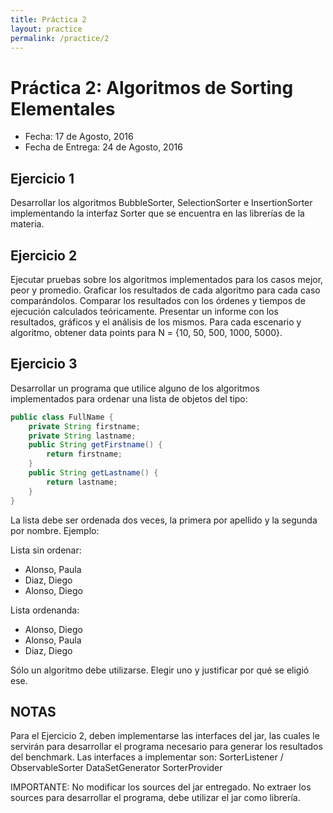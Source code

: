 ```yaml
---
title: Práctica 2
layout: practice
permalink: /practice/2
---
```


# Práctica 2: Algoritmos de Sorting Elementales

* Fecha: 17 de Agosto, 2016
* Fecha de Entrega: 24 de Agosto, 2016

## Ejercicio 1

Desarrollar los algoritmos BubbleSorter, SelectionSorter e InsertionSorter implementando la interfaz Sorter que se encuentra en las librerías de la materia.

## Ejercicio 2

Ejecutar pruebas sobre los algoritmos implementados para los casos mejor, peor y promedio. 
Graficar los resultados de cada algoritmo para cada caso comparándolos. 
Comparar los resultados con los órdenes y tiempos de ejecución calculados teóricamente.
Presentar un informe con los resultados, gráficos y el análisis de los mismos.
Para cada escenario y algoritmo, obtener data points para N = {10, 50, 500, 1000, 5000}.

## Ejercicio 3

Desarrollar un programa que utilice alguno de los algoritmos implementados para ordenar una lista de objetos del tipo:

```java
public class FullName {
	private String firstname;
	private String lastname;
	public String getFirstname() {
		return firstname;
	}
	public String getLastname() {
		return lastname;
	}
}
```

La lista debe ser ordenada dos veces, la primera por apellido y la segunda por nombre. 
Ejemplo:

Lista sin ordenar:

* Alonso, Paula
* Diaz, Diego
* Alonso, Diego

Lista ordenanda:

* Alonso, Diego
* Alonso, Paula
* Diaz, Diego

Sólo un algoritmo debe utilizarse. Elegir uno y justificar por qué se eligió ese.

## NOTAS

Para el Ejercicio 2, deben implementarse las interfaces del jar, las cuales le servirán para desarrollar el programa necesario para generar los resultados del benchmark.
Las interfaces a implementar son:
SorterListener / ObservableSorter
DataSetGenerator
SorterProvider

IMPORTANTE:
No modificar los sources del jar entregado.
No extraer los sources para desarrollar el programa, debe utilizar el jar como librería.
